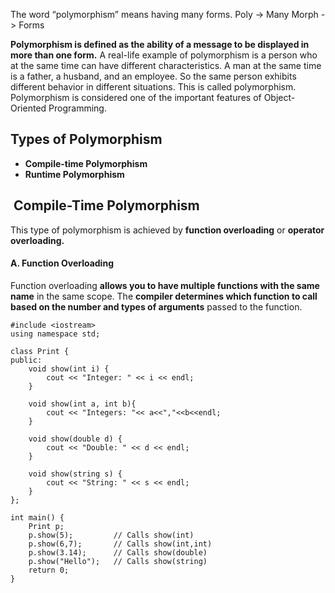  The word “polymorphism” means having many forms. 
Poly -> Many
Morph -> Forms

**Polymorphism is defined as the ability of a message to be displayed in more than one form.**
A real-life example of polymorphism is a person who at the same time can have different characteristics. A man at the same time is a father, a husband, and an employee. So the same person exhibits different behavior in different situations. This is called polymorphism.
Polymorphism is considered one of the important features of Object-Oriented Programming.


## Types of Polymorphism
- **Compile-time Polymorphism**
- **Runtime Polymorphism**


##  Compile-Time Polymorphism
This type of polymorphism is achieved by **function overloading** or **operator overloading.**


#### A. Function Overloading

Function overloading **allows you to have multiple functions with the same name** in the same scope. The **compiler determines which function to call based on the number and types of arguments** passed to the function.


```
#include <iostream>
using namespace std;

class Print {
public:
    void show(int i) {
        cout << "Integer: " << i << endl;
    }
    
    void show(int a, int b){
        cout << "Integers: "<< a<<","<<b<<endl;    
    }
    
    void show(double d) {
        cout << "Double: " << d << endl;
    }

    void show(string s) {
        cout << "String: " << s << endl;
    }
};

int main() {
    Print p;
    p.show(5);         // Calls show(int)
    p.show(6,7);       // Calls show(int,int)
    p.show(3.14);      // Calls show(double)
    p.show("Hello");   // Calls show(string)
    return 0;
}

```


